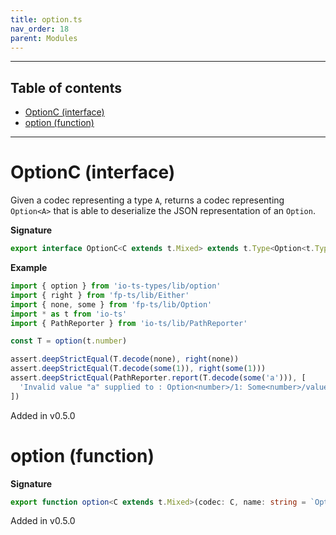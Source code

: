 ```yaml
---
title: option.ts
nav_order: 18
parent: Modules
---
```


---

<h2 class="text-delta">Table of contents</h2>

- [OptionC (interface)](#optionc-interface)
- [option (function)](#option-function)

---

# OptionC (interface)

Given a codec representing a type `A`, returns a codec representing `Option<A>` that is able to deserialize
the JSON representation of an `Option`.

**Signature**

```ts
export interface OptionC<C extends t.Mixed> extends t.Type<Option<t.TypeOf<C>>, Option<t.OutputOf<C>>, unknown> {}
```

**Example**

```ts
import { option } from 'io-ts-types/lib/option'
import { right } from 'fp-ts/lib/Either'
import { none, some } from 'fp-ts/lib/Option'
import * as t from 'io-ts'
import { PathReporter } from 'io-ts/lib/PathReporter'

const T = option(t.number)

assert.deepStrictEqual(T.decode(none), right(none))
assert.deepStrictEqual(T.decode(some(1)), right(some(1)))
assert.deepStrictEqual(PathReporter.report(T.decode(some('a'))), [
  'Invalid value "a" supplied to : Option<number>/1: Some<number>/value: number'
])
```

Added in v0.5.0

# option (function)

**Signature**

```ts
export function option<C extends t.Mixed>(codec: C, name: string = `Option<${codec.name}>`): OptionC<C> { ... }
```

Added in v0.5.0
